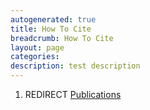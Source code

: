 ```yaml
---
autogenerated: true
title: How To Cite
breadcrumb: How To Cite
layout: page
categories: 
description: test description
---
```


1.  REDIRECT [Publications](Publications )
